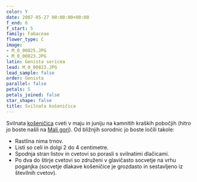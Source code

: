 ```yaml
---
color: Y
date: 2007-05-27 00:00:00+00:00
f_end: 6
f_start: 5
family: Fabaceae
flower_type: C
image:
- M_0_00825.JPG
- M_0_00823.JPG
latin: Genista sericea
lead: M_0_00823.JPG
lead_sample: false
order: Genista
parallel: false
petals: 5
petals_joined: false
star_shape: false
title: Svilnata košeničica
---
```

Svilnata [košeničica](..) cveti v maju in juniju na kamnitih kraških pobočjih (hitro jo boste našli na [Mali gori](../../Izleti)). Od bližnjih sorodnic jo boste ločili takole:

-   Rastlina nima trnov.
-   Listi so celi in dolgi 2 do 4 centimetre.
-   Spodnja stran listov in cvetovi so porasli s svilnatimi dlačicami.
-   Po dva do štirje cvetovi so združeni v glavičasto socvetje na vrhu poganjka (socvetje dlakave košeničice je grozdasto in sestavljeno iz številnih cvetov).
